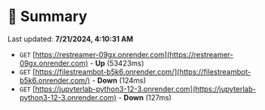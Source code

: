 # 📖 Summary
Last updated: **7/21/2024, 4:10:31 AM**

- `GET` [https://restreamer-09gx.onrender.com](https://restreamer-09gx.onrender.com) - **Up** (53423ms)
- `GET` [https://filestreambot-b5k6.onrender.com/](https://filestreambot-b5k6.onrender.com/) - **Down** (124ms)
- `GET` [https://jupyterlab-python3-12-3.onrender.com](https://jupyterlab-python3-12-3.onrender.com) - **Down** (127ms)
